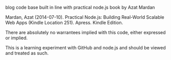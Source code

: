 blog code base built in line with practical node.js book by Azat Mardan

Mardan, Azat (2014-07-10). Practical Node.js: Building Real-World Scalable Web Apps (Kindle Location 251). Apress. Kindle Edition.

There are absolutely no warrantees implied with this code, either expressed or implied.

This is a learning experiment with GitHub and node.js and should be viewed and treated as such.  
